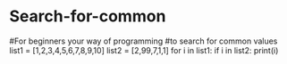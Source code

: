 # Search-for-common
#For beginners your way of programming
#to search for common values
list1 = [1,2,3,4,5,6,7,8,9,10]
list2 = [2,99,7,1,1]
for i in list1:
  if i in list2:
    print(i)
